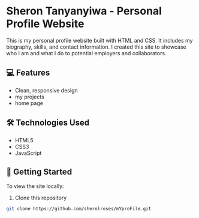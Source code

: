 # Sheron Tanyanyiwa - Personal Profile Website

This is my personal profile website built with HTML and CSS. It includes my biography, skills, and contact information. I created this site to showcase who I am and what I do to potential employers and collaborators.

## 💻 Features

- Clean, responsive design
- my projects
- home page
  

## 🛠 Technologies Used

- HTML5
- CSS3
- JavaScript
  

## 📂 Getting Started

To view the site locally:

1. Clone this repository  
```bash
git clone https://github.com/sherolroses/mYproFile.git
